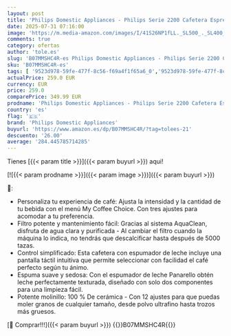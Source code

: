 ```yaml
---
layout: post
title: 'Philips Domestic Appliances - Philips Serie 2200 Cafetera Espresso Totalmente Automática - 2 Cafés  Pantalla Táctil  Espumador de Leche Clásico  Molinillo de Cerámica  Negro Mate  EP2220/10 '
date: 2025-07-31 07:16:00
image: 'https://m.media-amazon.com/images/I/41S26NP1fLL._SL500_._SL400_.jpg'
comments: true
category: ofertas
author: 'tole.es'
slug: 'B07MMSHC4R-es Philips Domestic Appliances - Philips Serie 2200 Cafetera...'
sku: 'B07MMSHC4R-es'
tags: [ '9523d978-59fe-477f-8c56-f69a4f1f65a6_0','9523d978-59fe-477f-8c56-f69a4f1f65a6_1201','9523d978-59fe-477f-8c56-f69a4f1f65a6_4301','9523d978-59fe-477f-8c56-f69a4f1f65a6_5601','9523d978-59fe-477f-8c56-f69a4f1f65a6_9601','9523d978-59fe-477f-8c56-f69a4f1f65a6_9701','Arborist Merchandising Root','Cafeteras','Cafeteras automáticas','ElectrodomésticosDeCocinaPhilips','GLLevelVersuni','Hogar y cocina','KitchenPhilipsES','Los favoritos de nuestros clientes: Hogar y cocina','Máquinas cafeteras','Self Service','Special Features Stores','Utensilios para café y té','cafetera','philips domestic appliances','🇪🇸', ]
actualPrice: 259.0 EUR
currency: EUR
price: 259.0
comparePrice: 349.99 EUR
prodname: 'Philips Domestic Appliances - Philips Serie 2200 Cafetera Espresso Totalmente Automática - 2 Cafés  Pantalla Táctil  Espumador de Leche Clásico  Molinillo de Cerámica  Negro Mate  EP2220/10 '
country: 'es'
flag: '🇪🇸'
brand: 'Philips Domestic Appliances'
buyurl: 'https://www.amazon.es/dp/B07MMSHC4R/?tag=tolees-21'
descuento: '26.00'
average: '284.445785714285'
---
```


Tienes [{{< param title >}}]({{< param buyurl >}}) aqui!

[![{{< param prodname >}}]({{< param image >}})]({{< param buyurl >}})

🔎:

- Personaliza tu experiencia de café: Ajusta la intensidad y la cantidad de tu bebida con el menú My Coffee Choice. Con tres ajustes para acomodar a tu preferencia.
- Filtro potente y mantenimiento fácil: Gracias al sistema AquaClean, disfruta de agua clara y purificada - Al cambiar el filtro cuando la máquina lo indica, no tendrás que descalcificar hasta después de 5000 tazas.
- Control simplificado: Esta cafetera con espumador de leche incluye una pantalla táctil intuitiva que permite seleccionar con facilidad el café perfecto según tu ánimo.
- Espuma suave y sedosa: Con el espumador de leche Panarello obtén leche perfectamente texturada, diseñado con solo dos componentes para una limpieza fácil.
- Potente molinillo: 100 % De cerámica - Con 12 ajustes para que puedas moler granos de cualquier tamaño, desde polvo ultrafino hasta trozos más gruesos.

[🛒 Comprar!!!]({{< param buyurl >}})
{{<world>}}B07MMSHC4R{{</world>}}

